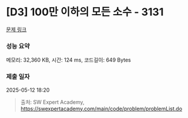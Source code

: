 # [D3] 100만 이하의 모든 소수 - 3131 

[문제 링크](https://swexpertacademy.com/main/code/problem/problemDetail.do?contestProbId=AV_6mRsasV8DFAWS) 

### 성능 요약

메모리: 32,360 KB, 시간: 124 ms, 코드길이: 649 Bytes

### 제출 일자

2025-05-12 18:20



> 출처: SW Expert Academy, https://swexpertacademy.com/main/code/problem/problemList.do